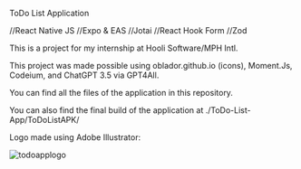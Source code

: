 ToDo List Application 

//React Native JS //Expo & EAS //Jotai //React Hook Form //Zod

This is a project for my internship at Hooli Software/MPH Intl.

This project was made possible using oblador.github.io (icons), Moment.Js, Codeium, and ChatGPT 3.5 via GPT4All.

You can find all the files of the application in this repository.

You can also find the final build of the application at ./ToDo-List-App/ToDoListAPK/

Logo made using Adobe Illustrator:

![todoapplogo](https://github.com/user-attachments/assets/0e032307-0c05-4f2d-95ff-a1660fbf6cf5)


